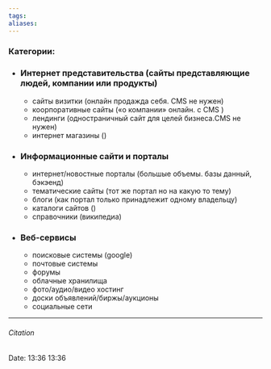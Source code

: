 ```yaml
---
tags: 
aliases: 
---
```

### Категории:
- ### Интернет представительства (сайты представляющие людей, компании или продукты)
	- сайты визитки (онлайн продажда себя. CMS  не нужен) 
	- коорпоративные сайты («о компании» онлайн. с CMS  )
	- лендинги (одностраничный сайт для целей бизнеса.CMS  не нужен)
	- интернет магазины ()
- ### Информационные сайти и порталы
	- интернет/новостные порталы (большые объемы. базы данный, бэкэенд)
	- тематические сайты (тот же портал но на какую то тему)
	- блоги (как портал только принадлежит одному владельцу)
	- каталоги сайтов ()
	- справочники (википедиа)
- ### Веб-сервисы
	- поисковые системы (google)
	- почтовые системы 
	- форумы 
	-  облачные хранилища
	-  фото/аудио/видео хостинг 
	-  доски объявлений/биржы/аукционы
	-  социальные сети

---
###### Citation
Date: 13:36 13:36
